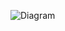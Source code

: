 ![Diagram](https://www.planttext.com/api/plantuml/png/XP71IiD048Rl-nJZJMdZ0mJH885Un4jAyHfZs1tQZD1iG54Vm8De3nw5Xfxq9DXJUl2mjU-nR-8agKqDWdlRd_s_V-PVBzNXM6V9I4IZC4tXLAxUxU85uKO07mUqUICN0Zr6aZzIPXVFw0AIhfGEB2TuOgR9xjxwJbBPnJspScJjJgpX0P8Q80CXlj8nNVmHbvXPCFYLrm5cFKJRd1xQOaRoVrIlZPArqxT5VbqJDxQ3MyTf9cpfsud2uxooCU5jokkha1GuX-1d95quGu98cUab-5-l9Bjmpe44MjdY4uZr8r4-B0sLquM-cICCUTF7k0iHXoMmoccd3JwkE97vW8G_OK9byvp4FRFPp7dFcjk0bq_8kKpVR-OMtm00)

